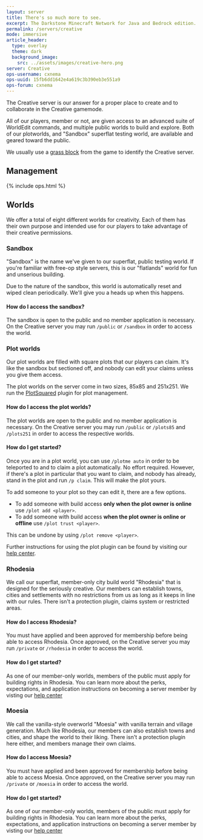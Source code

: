 ```yaml
---
layout: server
title: There's so much more to see.
excerpt: The Darkstone Minecraft Network for Java and Bedrock edition. It's the network made for you.
permalink: /servers/creative
mode: immersive
article_header:
  type: overlay
  theme: dark
  background_image:
    src: ../assets/images/creative-hero.png
server: Creative
ops-username: cxnema
ops-uuid: 15fb6dd1642e4a619c3b390eb3e551a9
ops-forum: cxnema
---
```


The Creative server is our answer for a proper place to create and to collaborate in the Creative gamemode.

All of our players, member or not, are given access to an advanced suite of WorldEdit commands, and multiple public worlds to build and explore. Both of our plotworlds, and "Sandbox" superflat testing world, are available and geared toward the public.

We usually use a [grass block](https://minecraft.gamepedia.com/Grass_Block) from the game to identify the Creative server.

## Management
<div class="ops-section">
  {% include ops.html %}
</div>

## Worlds
We offer a total of eight different worlds for creativity. Each of them has their own purpose and intended use for our players to take advantage of their creative permissions.

### Sandbox
"Sandbox" is the name we've given to our superflat, public testing world. If you're familiar with free-op style servers, this is our "flatlands" world for fun and unserious building.

Due to the nature of the sandbox, this world is automatically reset and wiped clean periodically. We'll give you a heads up when this happens.

#### How do I access the sandbox?
The sandbox is open to the public and no member application is necessary. On the Creative server you may run `/public` or `/sandbox` in order to access the world.

### Plot worlds
Our plot worlds are filled with square plots that our players can claim. It's like the sandbox but sectioned off, and nobody can edit your claims unless you give them access.

The plot worlds on the server come in two sizes, 85x85 and 251x251. We run the [PlotSquared](https://github.com/IntellectualSites/PlotSquared) plugin for plot management.

#### How do I access the plot worlds?
The plot worlds are open to the public and no member application is necessary. On the Creative server you may run `/public` or `/plots85` and `/plots251` in order to access the respective worlds.

#### How do I get started?
Once you are in a plot world, you can use `/plotme auto` in order to be teleported to and to claim a plot automatically. No effort required. However, if there's a plot in particular that you want to claim, and nobody has already, stand in the plot and run `/p claim`. This will make the plot yours.

To add someone to your plot so they can edit it, there are a few options.
* To add someone with build access **only when the plot owner is online** use `/plot add <player>`.
* To add someone with build access **when the plot owner is online or offline** use `/plot trust <player>`.

This can be undone by using `/plot remove <player>`.

Further instructions for using the plot plugin can be found by visiting our [help center](../hc).

### Rhodesia
We call our superflat, member-only city build world "Rhodesia" that is designed for the seriously creative. Our members can establish towns, cities and settlements with no restrictions from us as long as it keeps in line with our rules. There isn't a protection plugin, claims system or restricted areas.

#### How do I access Rhodesia?
You must have applied and been approved for membership before being able to access Rhodesia. Once approved, on the Creative server you may run `/private` or `/rhodesia` in order to access the world.

#### How do I get started?
As one of our member-only worlds, members of the public must apply for building rights in Rhodesia. You can learn more about the perks,  expectations, and application instructions on becoming a server member by visting our [help center](../hc/titles-and-honors#server-membership)

### Moesia
We call the vanilla-style overworld "Moesia" with vanilla terrain and village generation. Much like Rhodesia, our members can also establish towns and cities, and shape the world to their liking. There isn't a protection plugin here either, and members manage their own claims.

#### How do I access Moesia?
You must have applied and been approved for membership before being able to access Moesia. Once approved, on the Creative server you may run `/private` or `/moesia` in order to access the world.

#### How do I get started?
As one of our member-only worlds, members of the public must apply for building rights in Rhodesia. You can learn more about the perks,  expectations, and application instructions on becoming a server member by visting our [help center](../hc/titles-and-honors#server-membership)
